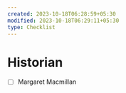 ```yaml
---
created: 2023-10-18T06:28:59+05:30
modified: 2023-10-18T06:29:11+05:30
type: Checklist
---
```


# Historian

- [ ] Margaret Macmillan
